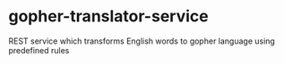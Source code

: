 # gopher-translator-service
REST service which transforms English words to gopher language using predefined rules
